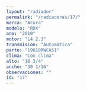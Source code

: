```yaml
---
layout: "radiador"
permalink: "/radiadores/17/"
marca: "Acura"
modelo: "RDX"
ano: "2010"
motor: "L4 2.3"
transmision: "Automática"
parte: "19010RWCA51"
clima: "Con clima"
alto: "16 3/4"
ancho: "30 1/16"
observaciones: ""
id: "17"
---
```


